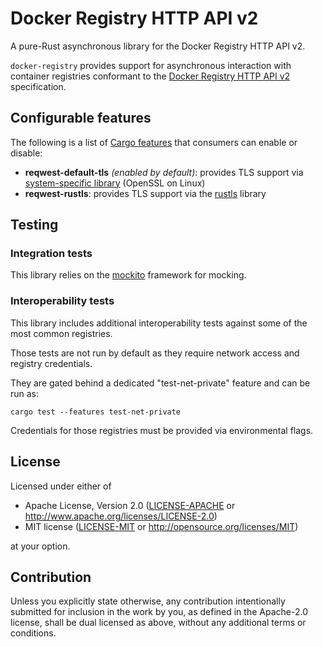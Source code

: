 # Docker Registry HTTP API v2

A pure-Rust asynchronous library for the Docker Registry HTTP API v2.

`docker-registry` provides support for asynchronous interaction with container registries
conformant to the [Docker Registry HTTP API v2](https://docs.docker.com/registry/spec/api/) specification.

## Configurable features

The following is a list of [Cargo features](https://doc.rust-lang.org/stable/cargo/reference/manifest.html#the-features-section) that consumers can enable or disable:

 * **reqwest-default-tls** *(enabled by default)*: provides TLS support via [system-specific library](https://docs.rs/native-tls) (OpenSSL on Linux)
 * **reqwest-rustls**: provides TLS support via the [rustls](https://docs.rs/rustls) library

## Testing

### Integration tests

This library relies on the [mockito](https://github.com/lipanski/mockito) framework for mocking.

### Interoperability tests

This library includes additional interoperability tests against some of the most common registries.

Those tests are not run by default as they require network access and registry credentials.

They are gated behind a dedicated "test-net-private" feature and can be run as:
```
cargo test --features test-net-private
```

Credentials for those registries must be provided via environmental flags.

## License

Licensed under either of

 * Apache License, Version 2.0
   ([LICENSE-APACHE](LICENSE-APACHE) or http://www.apache.org/licenses/LICENSE-2.0)
 * MIT license
   ([LICENSE-MIT](LICENSE-MIT) or http://opensource.org/licenses/MIT)

at your option.

## Contribution

Unless you explicitly state otherwise, any contribution intentionally submitted
for inclusion in the work by you, as defined in the Apache-2.0 license, shall be
dual licensed as above, without any additional terms or conditions.
